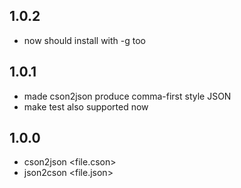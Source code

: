 1.0.2
-----
* now should install with -g too

1.0.1
-----

* made cson2json produce comma-first style JSON
* make test also supported now

1.0.0
-----

* cson2json <file.cson>
* json2cson <file.json>
